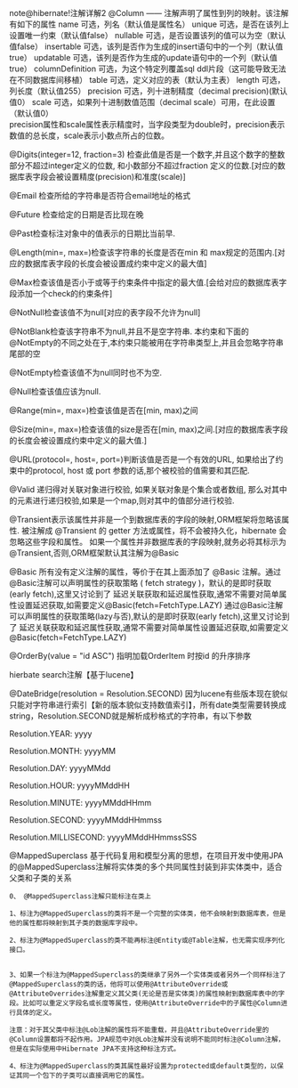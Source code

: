 ﻿note@hibernate!注解详解2
@Column —— 注解声明了属性到列的映射。该注解有如下的属性 
  name  可选，列名（默认值是属性名） 
  unique 可选，是否在该列上设置唯一约束（默认值false） 
  nullable 可选，是否设置该列的值可以为空（默认值false） 
  insertable 可选，该列是否作为生成的insert语句中的一个列（默认值true） 
  updatable 可选，该列是否作为生成的update语句中的一个列（默认值true） 
  columnDefinition 可选，为这个特定列覆盖sql ddl片段（这可能导致无法在不同数据库间移植） 
  table 可选，定义对应的表（默认为主表） 
  length 可选，列长度（默认值255） 
  precision 可选，列十进制精度（decimal precision)(默认值0） 
  scale 可选，如果列十进制数值范围（decimal scale）可用，在此设置（默认值0）  
 precision属性和scale属性表示精度时，当字段类型为double时，precision表示数值的总长度，scale表示小数点所占的位数。 

@Digits(integer=12, fraction=3)  检查此值是否是一个数字,并且这个数字的整数部分不超过integer定义的位数, 和小数部分不超过fraction 定义的位数.[对应的数据库表字段会被设置精度(precision)和准度(scale)]

@Email   检查所给的字符串是否符合email地址的格式

@Future 检查给定的日期是否比现在晚

@Past检查标注对象中的值表示的日期比当前早.

@Length(min=, max=)检查该字符串的长度是否在min 和 max规定的范围内.[对应的数据库表字段的长度会被设置成约束中定义的最大值]

@Max检查该值是否小于或等于约束条件中指定的最大值.[会给对应的数据库表字段添加一个check的约束条件]

@NotNull检查该值不为null[对应的表字段不允许为null]

@NotBlank检查该字符串不为null,并且不是空字符串. 本约束和下面的@NotEmpty的不同之处在于,本约束只能被用在字符串类型上,并且会忽略字符串尾部的空

@NotEmpty检查该值不为null同时也不为空.  

@Null检查该值应该为null.

@Range(min=, max=)检查该值是否在[min, max)之间

@Size(min=, max=)检查该值的size是否在[min, max)之间.[对应的数据库表字段的长度会被设置成约束中定义的最大值.]

@URL(protocol=, host=, port=)判断该值是否是一个有效的URL, 如果给出了约束中的protocol, host 或 port 参数的话,那个被校验的值需要和其匹配.

@Valid 递归得对关联对象进行校验, 如果关联对象是个集合或者数组, 那么对其中的元素进行递归校验,如果是一个map,则对其中的值部分进行校验.

@Transient表示该属性并非是一个到数据库表的字段的映射,ORM框架将忽略该属性.
被注解成 @Transient 的 getter 方法或属性，将不会被持久化，hibernate 会忽略这些字段和属性。
 如果一个属性并非数据库表的字段映射,就务必将其标示为@Transient,否则,ORM框架默认其注解为@Basic

@Basic 所有没有定义注解的属性，等价于在其上面添加了 @Basic 注解。通过 @Basic注解可以声明属性的获取策略 ( fetch strategy )，默认的是即时获取(early fetch),这里又讨论到了 
延迟关联获取和延迟属性获取,通常不需要对简单属性设置延迟获取,如需要定义@Basic(fetch=FetchType.LAZY) 
通过@Basic注解可以声明属性的获取策略(lazy与否),默认的是即时获取(early fetch),这里又讨论到了 
延迟关联获取和延迟属性获取,通常不需要对简单属性设置延迟获取,如需要定义@Basic(fetch=FetchType.LAZY) 

@OrderBy(value = "id ASC") 指明加载OrderItem 时按id 的升序排序

hierbate search注解【基于lucene】

@DateBridge(resolution = Resolution.SECOND) 因为lucene有些版本现在貌似只能对字符串进行索引【新的版本貌似支持数值索引】，所有date类型需要转换成string，Resolution.SECOND就是解析成秒格式的字符串，有以下参数

Resolution.YEAR: yyyy

Resolution.MONTH: yyyyMM

Resolution.DAY: yyyyMMdd

 Resolution.HOUR: yyyyMMddHH

Resolution.MINUTE: yyyyMMddHHmm

Resolution.SECOND: yyyyMMddHHmmss

Resolution.MILLISECOND: yyyyMMddHHmmssSSS

@MappedSuperclass  基于代码复用和模型分离的思想，在项目开发中使用JPA的@MappedSuperclass注解将实体类的多个共同属性封装到非实体类中，适合父类和子类的关系

    0、 @MappedSuperclass注解只能标注在类上

    1、标注为@MappedSuperclass的类将不是一个完整的实体类，他不会映射到数据库表，但是他的属性都将映射到其子类的数据库字段中。

    2、标注为@MappedSuperclass的类不能再标注@Entity或@Table注解，也无需实现序列化接口。


    3、如果一个标注为@MappedSuperclass的类继承了另外一个实体类或者另外一个同样标注了@MappedSuperclass的类的话，他将可以使用@AttributeOverride或@AttributeOverrides注解重定义其父类(无论是否是实体类)的属性映射到数据库表中的字段。比如可以重定义字段名或长度等属性，使用@AttributeOverride中的子属性@Column进行具体的定义。

    注意：对于其父类中标注@Lob注解的属性将不能重载，并且@AttributeOverride里的@Column设置都将不起作用。JPA规范中对@Lob注解并没有说明不能同时标注@Column注解，但是在实际使用中Hibernate JPA不支持这种标注方式。

    4、标注为@MappedSuperclass的类其属性最好设置为protected或default类型的，以保证其同一个包下的子类可以直接调用它的属性。